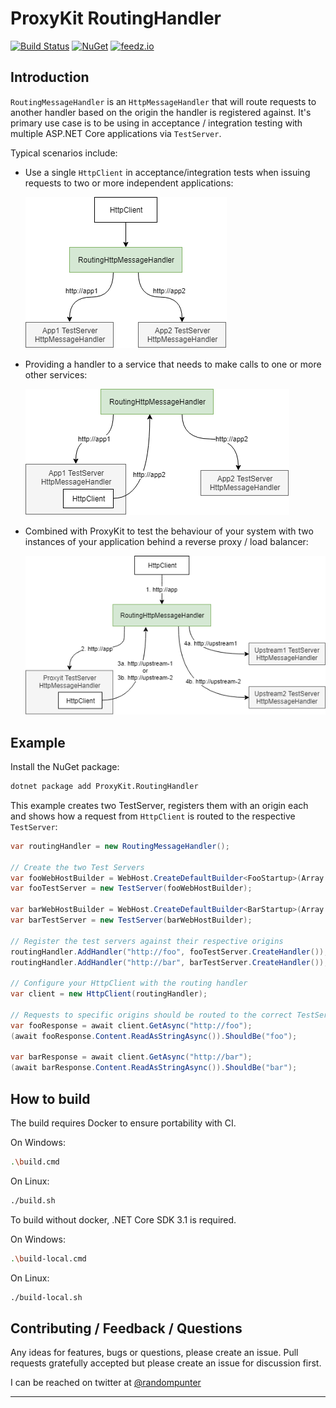 # ProxyKit RoutingHandler

[![Build Status](https://img.shields.io/endpoint.svg?url=https%3A%2F%2Factions-badge.atrox.dev%2Fproxykit%2FRoutingHandler%2Fbadge&style=flat&label=build)](https://actions-badge.atrox.dev/proxykit/RoutingHandler/goto)
[![NuGet][nuget badge]][nuget package]
[![feedz.io](https://img.shields.io/badge/endpoint.svg?url=https%3A%2F%2Ff.feedz.io%2Fdh%2Foss-ci%2Fshield%2FProxyKit.RoutingHandler%2Flatest)](https://f.feedz.io/dh/oss-ci/packages/ProxyKit.RoutingHandler/latest/download)

## Introduction

`RoutingMessageHandler` is an `HttpMessageHandler` that will route requests to
another handler based on the origin the handler is registered against. It's
primary use case is to be using in acceptance / integration testing with multiple
ASP.NET Core applications via `TestServer`.

Typical scenarios include:

- Use a single `HttpClient` in acceptance/integration tests when issuing
  requests to two or more independent applications:

  ![scenario1](docs/scenario1.png)

- Providing a handler to a service that needs to make calls to one or more
  other services:

  ![scenario2](docs/scenario2.png)

- Combined with ProxyKit to test the behaviour of your system with two
  instances of your application behind a reverse proxy / load balancer:

  ![scenario3](docs/scenario3.png)

## Example

Install the NuGet package:

```bash
dotnet package add ProxyKit.RoutingHandler
```

This example creates two TestServer, registers them with an origin each and
shows how a request from `HttpClient` is routed to the respective `TestServer`:

```csharp
var routingHandler = new RoutingMessageHandler();

// Create the two Test Servers
var fooWebHostBuilder = WebHost.CreateDefaultBuilder<FooStartup>(Array.Empty<string>());
var fooTestServer = new TestServer(fooWebHostBuilder);

var barWebHostBuilder = WebHost.CreateDefaultBuilder<BarStartup>(Array.Empty<string>());
var barTestServer = new TestServer(barWebHostBuilder);

// Register the test servers against their respective origins
routingHandler.AddHandler("http://foo", fooTestServer.CreateHandler());
routingHandler.AddHandler("http://bar", barTestServer.CreateHandler());

// Configure your HttpClient with the routing handler
var client = new HttpClient(routingHandler);

// Requests to specific origins should be routed to the correct TestServer
var fooResponse = await client.GetAsync("http://foo");
(await fooResponse.Content.ReadAsStringAsync()).ShouldBe("foo");

var barResponse = await client.GetAsync("http://bar");
(await barResponse.Content.ReadAsStringAsync()).ShouldBe("bar");
```

## How to build

The build requires Docker to ensure portability with CI.

On Windows:

```bash
.\build.cmd
```

On Linux:

```bash
./build.sh
```

To build without docker, .NET Core SDK 3.1 is required.

On Windows:

```bash
.\build-local.cmd
```

On Linux:

```bash
./build-local.sh
```

## Contributing / Feedback / Questions

Any ideas for features, bugs or questions, please create an issue. Pull requests
gratefully accepted but please create an issue for discussion first.

I can be reached on twitter at [@randompunter](https://twitter.com/randompunter)

---

[nuget badge]: https://img.shields.io/nuget/v/ProxyKit.RoutingHandler.svg
[nuget package]: https://www.nuget.org/packages/ProxyKit.RoutingHandler
